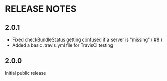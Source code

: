 # RELEASE NOTES

## 2.0.1

* Fixed checkBundleStatus getting confused if a server is "missing" ( #8 )
* Added a basic .travis.yml file for TravisCI testing

## 2.0.0

Initial public release

